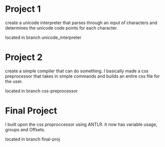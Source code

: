 # Project 1

create a unicode interpreter that parses through an input of characters and determines the unicode code points for each character.

located in branch unicode_interpreter

# Project 2

create a simple compiler that can do something. I basically made a css preprocessor that takes in simple commands and builds an entire css
file for the user.

located in branch css-preprocessor

# Final Project
I built upon the css proproccessor using ANTLR. it now has variable usage, groups and Offsets.

located in branch final-proj
